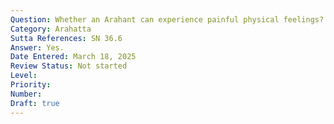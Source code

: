 ```yaml
---
Question: Whether an Arahant can experience painful physical feelings?
Category: Arahatta
Sutta References: SN 36.6
Answer: Yes.
Date Entered: March 18, 2025
Review Status: Not started
Level: 
Priority: 
Number: 
Draft: true
---
```


